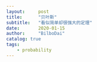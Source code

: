 ```yaml
---
layout:     post
title:      "贝叶斯"
subtitle:   "看似简单却很强大的定理"
date:       2020-01-15
author:     "BilboDai"
catalog: true
tags:
    - probability
---
```


### 









